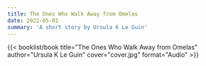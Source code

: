 ```yaml
---
title: The Ones Who Walk Away from Omelas
date: 2022-05-01
summary: 'A short story by Ursula K Le Guin'
---
```


{{< booklist/book
title="The Ones Who Walk Away from Omelas"
author="Ursula K Le Guin"
cover="cover.jpg"
format="Audio" >}}
